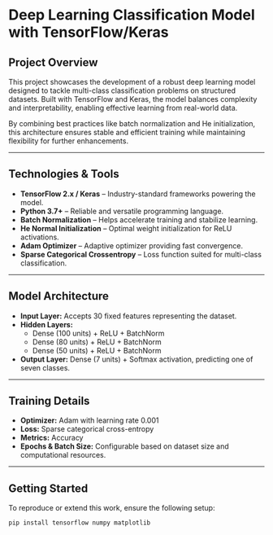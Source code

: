 # Deep Learning Classification Model with TensorFlow/Keras

## Project Overview

This project showcases the development of a robust deep learning model designed to tackle multi-class classification problems on structured datasets. Built with TensorFlow and Keras, the model balances complexity and interpretability, enabling effective learning from real-world data.

By combining best practices like batch normalization and He initialization, this architecture ensures stable and efficient training while maintaining flexibility for further enhancements.

---

## Technologies & Tools

- **TensorFlow 2.x / Keras** – Industry-standard frameworks powering the model.
- **Python 3.7+** – Reliable and versatile programming language.
- **Batch Normalization** – Helps accelerate training and stabilize learning.
- **He Normal Initialization** – Optimal weight initialization for ReLU activations.
- **Adam Optimizer** – Adaptive optimizer providing fast convergence.
- **Sparse Categorical Crossentropy** – Loss function suited for multi-class classification.

---

## Model Architecture

- **Input Layer:** Accepts 30 fixed features representing the dataset.
- **Hidden Layers:**  
  - Dense (100 units) + ReLU + BatchNorm  
  - Dense (80 units) + ReLU + BatchNorm  
  - Dense (50 units) + ReLU + BatchNorm  
- **Output Layer:** Dense (7 units) + Softmax activation, predicting one of seven classes.

---

## Training Details

- **Optimizer:** Adam with learning rate 0.001  
- **Loss:** Sparse categorical cross-entropy  
- **Metrics:** Accuracy  
- **Epochs & Batch Size:** Configurable based on dataset size and computational resources.

---

## Getting Started

To reproduce or extend this work, ensure the following setup:

```bash
pip install tensorflow numpy matplotlib
